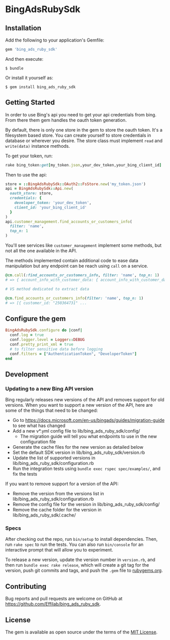 # BingAdsRubySdk

## Installation

Add the following to your application's Gemfile:

```ruby
gem 'bing_ads_ruby_sdk'
```

And then execute:

    $ bundle

Or install it yourself as:

    $ gem install bing_ads_ruby_sdk

## Getting Started

In order to use Bing's api you need to get your api credentials from bing. From there them gem handles the oauth token generation.

By default, there is only one store in the gem to store the oauth token. It's a filesystem based store. You can create yourself to store credentials in database or wherever you desire. The store class must implement `read` and `write(data)` instance methods.

To get your token, run:
```ruby
rake bing_token:get[my_token.json,your_dev_token,your_bing_client_id]

```


Then to use the api:
```ruby
store = ::BingAdsRubySdk::OAuth2::FsStore.new('my_token.json')
api = BingAdsRubySdk::Api.new(
  oauth_store: store,
  credentials: {
    developer_token: 'your_dev_token',
    client_id: 'your_bing_client_id'
  }
)
api.customer_management.find_accounts_or_customers_info(
  filter: 'name',
  top_n: 1
)
```

You'll see services like `customer_management` implement some methods, but not all the one available in the API.

The methods implemented contain additional code to ease data manipulation but any endpoint can be reach using `call` on a service.

```ruby
@cm.call(:find_accounts_or_customers_info, filter: 'name', top_n: 1)
# => { account_info_with_customer_data: { account_info_with_customer_data: [{ customer_id: "250364751", :

# VS method dedicated to extract data

@cm.find_accounts_or_customers_info(filter: 'name', top_n: 1)
# => [{ customer_id: "250364731" ...

```


## Configure the gem
```ruby
BingAdsRubySdk.configure do |conf|
  conf.log = true
  conf.logger.level = Logger::DEBUG
  conf.pretty_print_xml = true
  # to filter sensitive data before logging
  conf.filters = ["AuthenticationToken", "DeveloperToken"]
end
```

## Development

### Updating to a new Bing API version
Bing regularly releases new versions of the API and removes support for old versions.
When you want to support a new version of the API, here are some of the things that
need to be changed:
* Go to https://docs.microsoft.com/en-us/bingads/guides/migration-guide to see what has changed
* Add a new v*.yml config file to lib/bing_ads_ruby_sdk/config/
  * The migration guide will tell you what endpoints to use in the new configuration file
* Generate the cache files for the new version as detailed below
* Set the default SDK version in lib/bing_ads_ruby_sdk/version.rb
* Update the list of supported versions in lib/bing_ads_ruby_sdk/configuration.rb
* Run the integration tests using `bundle exec rspec spec/examples/`, and fix the tests

If you want to remove support for a version of the API:
* Remove the version from the versions list in lib/bing_ads_ruby_sdk/configuration.rb
* Remove the config file for the version in lib/bing_ads_ruby_sdk/config/
* Remove the cache folder for the version in lib/bing_ads_ruby_sdk/.cache/

### Specs
After checking out the repo, run `bin/setup` to install dependencies. Then, run `rake spec` to run the tests. You can also run `bin/console` for an interactive prompt that will allow you to experiment.

To release a new version, update the version number in `version.rb`, and then run
`bundle exec rake release`, which will create a git tag for the version, push git
commits and tags, and push the `.gem` file to [rubygems.org](https://rubygems.org).

## Contributing

Bug reports and pull requests are welcome on GitHub at https://github.com/Effilab/bing_ads_ruby_sdk.

## License

The gem is available as open source under the terms of the [MIT License](http://opensource.org/licenses/MIT).
